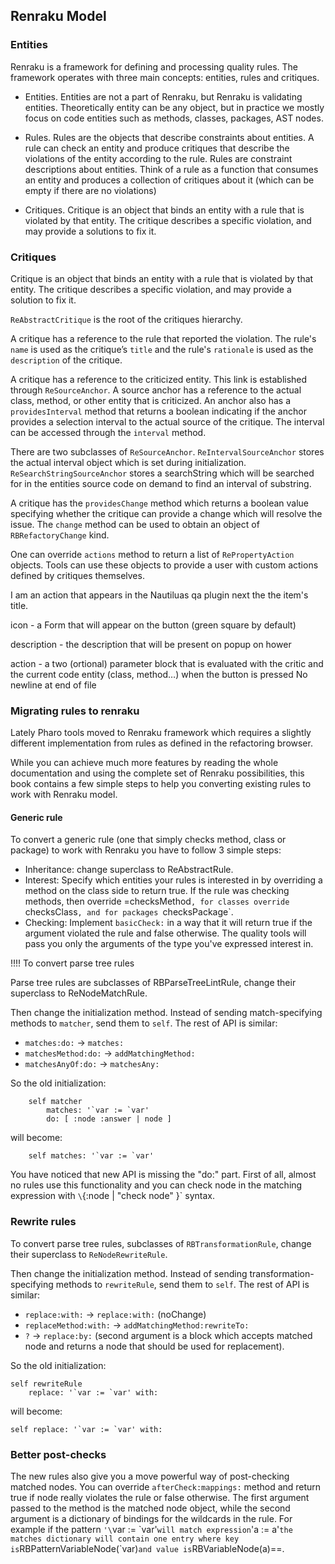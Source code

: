 ## Renraku Model### EntitiesRenraku is a framework for defining and processing quality rules. The framework operates with three main concepts: entities, rules and critiques.- Entities. Entities are not a part of Renraku, but Renraku is validating entities. Theoretically entity can be any object, but in practice we mostly focus on code entities such as methods, classes, packages, AST nodes.- Rules. Rules are the objects that describe constraints about entities. A rule can check an entity and produce critiques that describe the violations of the entity according to the rule. Rules are constraint descriptions about entities. Think of a rule as a function that consumes an entity and produces a collection of critiques about it \(which can be empty if there are no violations\)- Critiques. Critique is an object that binds an entity with a rule that is violated by that entity. The critique describes a specific violation, and may provide a solutions to fix it.### CritiquesCritique is an object that binds an entity with a rule that is violated by that entity. The critique describes a specific violation, and may provide a solution to fix it.`ReAbstractCritique` is the root of the critiques hierarchy.A critique has a reference to the rule that reported the violation.The rule's `name` is used as the critique’s `title` and the rule's `rationale` is used as the `description` of the critique.A critique has a reference to the criticized entity. This link is established through `ReSourceAnchor`. A source anchor has a reference to the actual class, method, or other entity that is criticized. An anchor also has a `providesInterval` method that returns a boolean indicating if the anchor provides a selection interval to the actual source of the critique. The interval can be accessed through the `interval` method.There are two subclasses of `ReSourceAnchor`.`ReIntervalSourceAnchor` stores the actual interval object which is set during initialization.`ReSearchStringSourceAnchor` stores a searchString which will be searched for in the entities source code on demand to find an interval of substring.A critique has the `providesChange` method which returns a boolean value specifying whether the critique can provide a change which will resolve the issue.The `change` method can be used to obtain an object of `RBRefactoryChange` kind.One can override `actions` method to return a list of `RePropertyAction` objects. Tools can use these objects to provide a user with custom actions defined by critiques themselves.I am an action that appears in the Nautiluas qa plugin next the the item's title.icon - a Form that will appear on the button \(green square by default\)description - the description that will be present on popup on howeraction - a two \(ortional\) parameter block that is evaluated with the critic and the current code entity \(class, method…\) when the button is pressed No newline at end of file### Migrating rules to renrakuLately Pharo tools moved to Renraku framework which requires a slightly different implementation from rules as defined in the refactoring browser. 	While you can achieve much more features by reading the whole documentation and using the complete set of Renraku possibilities, this book contains a few simple steps to help you converting existing rules to work with Renraku model.#### Generic ruleTo convert a generic rule \(one that simply checks method, class or package\) to work with Renraku you have to follow 3 simple steps:- Inheritance: change superclass to ReAbstractRule.- Interest: Specify which entities your rules is interested in by overriding a method on the class side to return true. If the rule was checking methods, then  override =checksMethod`, for classes override `checksClass`, and for packages `checksPackage`.- Checking: Implement `basicCheck:` in a way that it will return true if the argument violated the rule and false otherwise. The quality tools will pass you only the arguments of the type you've expressed interest in.!!!! To convert parse tree rules Parse tree rules are subclasses of RBParseTreeLintRule, change their superclass to ReNodeMatchRule.Then change the initialization method. Instead of sending match-specifying methods to `matcher`, send them to `self`. The rest of API is similar:- `matches:do:` -> `matches:`- `matchesMethod:do:` -> `addMatchingMethod:`- `matchesAnyOf:do:` -> `matchesAny:`So the old initialization:```	self matcher 		matches: '`var := `var'		do: [ :node :answer | node ]```		will become:```	self matches: '`var := `var'```You have noticed that new API is missing the "do:" part. First of all, almost no rules use this functionality and you can check node in the matching expression with `\`{:node | "check node" \}` syntax.### Rewrite rulesTo convert parse tree rules, subclasses of `RBTransformationRule`, change their superclass to `ReNodeRewriteRule`.Then change the initialization method. Instead of sending transformation-specifying methods to `rewriteRule`, send them to `self`. The rest of API is similar:- `replace:with:` -> `replace:with:` (noChange)- `replaceMethod:with:` -> `addMatchingMethod:rewriteTo:`- `?` -> `replace:by:` (second argument is a block which accepts matched node and returns a node that should be used for replacement).So the old initialization:```self rewriteRule	replace: '`var := `var' with: ```will become:```self replace: '`var := `var' with: ```### Better post-checksThe new rules also give you a move powerful way of post-checking matched nodes. You can override `afterCheck:mappings:` method and return true if node really violates the rule or false otherwise. The first argument passed to the method is the matched node object, while the second argument is a dictionary of bindings for the wildcards in the rule. For example if the pattern `'\`var := \`var'` will match expression `'a := a'` the matches dictionary will contain one entry where key is `RBPatternVariableNode\(\`var\)` and value is `RBVariableNode\(a\)==.